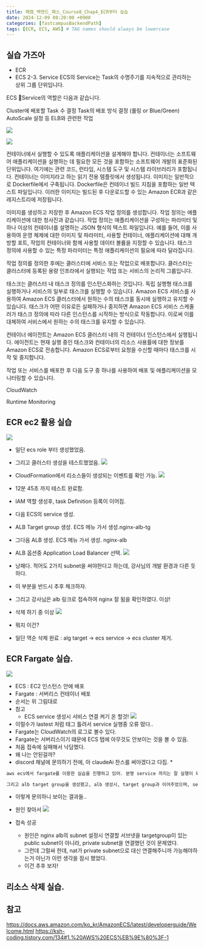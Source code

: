 ```yaml
---
title: 패캠_백엔드_패스_Course8_Chap4_ECR부터 실습
date: 2024-12-09 08:20:00 +0900
categories: [fastcampusBackendPath]
tags: [ECR, ECS, AWS] # TAG names should always be lowercase
---
```


## 실습 가즈아
* ECR
* ECS
2-3. Service
ECS의 Service는 Task의 수명주기를 지속적으로 관리하는 상위 그룹 단위입니다.

ECS Service의 역할은 다음과 같습니다.

Cluster에 배포할 Task 수 결정
Task의 배포 방식 결정 (롤링 or Blue/Green)
AutoScale 설정 등 ELB와 관련한 작업

![](assets/img/posts/2024-12-09-12-56-59.png)

![](assets/img/posts/2024-12-09-12-57-09.png)

컨테이너에서 실행할 수 있도록 애플리케이션을 설계해야 합니다. 컨테이너는 소프트웨어 애플리케이션을 실행하는 데 필요한 모든 것을 포함하는 소프트웨어 개발의 표준화된 단위입니다. 여기에는 관련 코드, 런타임, 시스템 도구 및 시스템 라이브러리가 포함됩니다. 컨테이너는 이미지라고 하는 읽기 전용 템플릿에서 생성됩니다. 이미지는 일반적으로 Dockerfile에서 구축됩니다. Dockerfile은 컨테이너 빌드 지침을 포함하는 일반 텍스트 파일입니다. 이러한 이미지는 빌드된 후 다운로드할 수 있는 Amazon ECR과 같은 레지스트리에 저장됩니다.

이미지를 생성하고 저장한 후 Amazon ECS 작업 정의를 생성합니다. 작업 정의는 애플리케이션에 대한 청사진과 같습니다. 작업 정의는 애플리케이션을 구성하는 파라미터 및 하나 이상의 컨테이너를 설명하는 JSON 형식의 텍스트 파일입니다. 예를 들어, 이를 사용하여 운영 체제에 대한 이미지 및 파라미터, 사용할 컨테이너, 애플리케이션에 대해 개방할 포트, 작업의 컨테이너와 함께 사용할 데이터 볼륨을 지정할 수 있습니다. 태스크 정의에 사용할 수 있는 특정 파라미터는 특정 애플리케이션의 필요에 따라 달라집니다.

작업 정의를 정의한 후에는 클러스터에 서비스 또는 작업으로 배포합니다. 클러스터는 클러스터에 등록된 용량 인프라에서 실행되는 작업 또는 서비스의 논리적 그룹입니다.

태스크는 클러스터 내 태스크 정의를 인스턴스화하는 것입니다. 독립 실행형 태스크를 실행하거나 서비스의 일부로 태스크를 실행할 수 있습니다. Amazon ECS 서비스를 사용하여 Amazon ECS 클러스터에서 원하는 수의 태스크를 동시에 실행하고 유지할 수 있습니다. 태스크가 어떤 이유로든 실패하거나 중지하면 Amazon ECS 서비스 스케줄러가 태스크 정의에 따라 다른 인스턴스를 시작하는 방식으로 작동합니다. 이로써 이를 대체하여 서비스에서 원하는 수의 태스크를 유지할 수 있습니다.

컨테이너 에이전트는 Amazon ECS 클러스터 내의 각 컨테이너 인스턴스에서 실행됩니다. 에이전트는 현재 실행 중인 태스크와 컨테이너의 리소스 사용률에 대한 정보를 Amazon ECS로 전송합니다. Amazon ECS로부터 요청을 수신할 때마다 태스크를 시작 및 중지합니다.

작업 또는 서비스를 배포한 후 다음 도구 중 하나를 사용하여 배포 및 애플리케이션을 모니터링할 수 있습니다.

CloudWatch

Runtime Monitoring


## ECR ec2 활용 실습
![](assets/img/posts/2024-12-11-21-25-33.png)
* 일단 ecs role 부터 생성했었음.

* 그리고 클러스터 생성을 테스트했었음.
![](assets/img/posts/2024-12-10-21-09-13.png)

* CloudFormation에서 리소스들이 생성되는 이벤트를 확인 가능.
![](assets/img/posts/2024-12-10-21-11-01.png)

* 12분 45초 까지 테스트 완료함.

* IAM 역할 생성후, task Definition 등록이 이어짐.
* 다음 ECS의 service 생성.
* ALB Target group 생성. ECS 메뉴 가서 생성.nginx-alb-tg
* 그다음 ALB 생성. ECS 메뉴 가서 생성. nginx-alb
 * ALB 옵션중 Application Load Balancer 선택.
![](assets/img/posts/2024-12-11-21-09-46.png)
* 낭패다. 적어도 2가지 subnet을 써야한다고 하는데, 강사님의 개발 환경과 다른 듯하다.
* 이 부분을 반드시 추후 체크하자.
* 그리고 강사님은 alb 링크로 접속하여 nginx 잘 됨을 확인하였다. 이상!

*  삭제 하기 중 이상
![](assets/img/posts/2024-12-11-21-13-58.png)
* 뭐지 이건?
* 일단 역순 삭제 완료 : alg target -> ecs service -> ecs cluster 제거.
## ECR Fargate 실습.
![](assets/img/posts/2024-12-11-21-25-14.png)
* ECS : EC2 인스턴스 안에 배포
* Fargate : 서버리스 컨테이너 배포
* 순서는 위 그림대로
* 참고
  * ECS service 생성시 서비스 연결 켜기 온 할것!
![](assets/img/posts/2024-12-11-21-40-06.png)
* 이럴수가 lastest 처럼 태그 틀려서 service 실행중 오류 떴다..
* Fargate는 CloudWatch의 로그로 볼수 있다.
* Fargate는 서버리스이기 떄문에 ECS 탭에 아무것도 안보이는 것을 볼 수 있음.
* 처음 접속에 실패해서 낙담했다.
* 왜 나는 안된걸까?
* discord 채널에 문의하기 전에, 아 claudeAi 찬스를 써야겠다고 다짐.
  *
```sh
aws ecs에서 fargate를 이용한 실습을 진행하고 있어. 분명 service 까지는 잘 실행이 되었어. task에 주어진 public IP로 접속하니까 nginx hello world 가 뜨거든(이미지가 nginx니까)

그리고 alb target group을 생성했고, alb 생성시, target group과 이어주었으며, secure group 은 inbound 80포트로의 모든 ip 요청을 허용하고, outbound 는 기본값. 그렇게 alb 를 생성했어. alb를 생성해서 받은 domain 주소로 접속하니 연결이 안되. 그니까 연결을 장시간 대기하다가 끊겨. 실습 강사님은 잘 되는데, 뭐가 문제일까 어디를 봐야할까
```
* 이렇게 문의하니 보이는 결과들..

* 원인 찾아서
![](assets/img/posts/2024-12-11-22-21-44.png)
* 접속 성공
  * 원인은 nginx alb의 subnet 설정시 연결할 서브넷을 targetgroup이 있는 public subnet이 아니라, private subnet을 연결했던 것이 문제였다.
  * 그런데 그럴싸 한데, nat가 private subnet으로 대신 연결해주니까 가능해야하는거 아닌가 이런 생각을 잠시 했었다.
  * 이건 추후 보자!


## 리소스 삭제 실습.

## 참고

https://docs.aws.amazon.com/ko_kr/AmazonECS/latest/developerguide/Welcome.html
https://ksh-coding.tistory.com/134#1.%20AWS%20ECS%EB%9E%80%3F-1
